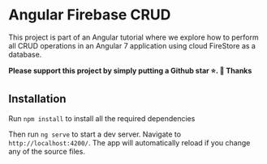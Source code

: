 # Angular Firebase CRUD

This project is part of an Angular tutorial where we explore how to perform all CRUD operations in an Angular 7 application using cloud FireStore as a database.



**Please support this project by simply putting a Github star ⭐. 🙏 Thanks**

## Installation

Run `npm install` to install all the required dependencies

Then run `ng serve` to start a dev server.
Navigate to `http://localhost:4200/`. The app will automatically reload if you change any of the source files.







